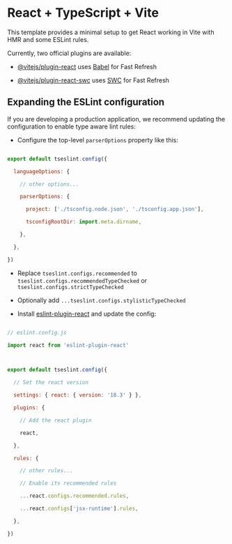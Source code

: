 # React + TypeScript + Vite



This template provides a minimal setup to get React working in Vite with HMR and some ESLint rules.



Currently, two official plugins are available:



- [@vitejs/plugin-react](https://github.com/vitejs/vite-plugin-react/blob/main/packages/plugin-react/README.md) uses [Babel](https://babeljs.io/) for Fast Refresh

- [@vitejs/plugin-react-swc](https://github.com/vitejs/vite-plugin-react-swc) uses [SWC](https://swc.rs/) for Fast Refresh



## Expanding the ESLint configuration



If you are developing a production application, we recommend updating the configuration to enable type aware lint rules:



- Configure the top-level `parserOptions` property like this:



```js

export default tseslint.config({

  languageOptions: {

    // other options...

    parserOptions: {

      project: ['./tsconfig.node.json', './tsconfig.app.json'],

      tsconfigRootDir: import.meta.dirname,

    },

  },

})

```



- Replace `tseslint.configs.recommended` to `tseslint.configs.recommendedTypeChecked` or `tseslint.configs.strictTypeChecked`

- Optionally add `...tseslint.configs.stylisticTypeChecked`

- Install [eslint-plugin-react](https://github.com/jsx-eslint/eslint-plugin-react) and update the config:



```js

// eslint.config.js

import react from 'eslint-plugin-react'



export default tseslint.config({

  // Set the react version

  settings: { react: { version: '18.3' } },

  plugins: {

    // Add the react plugin

    react,

  },

  rules: {

    // other rules...

    // Enable its recommended rules

    ...react.configs.recommended.rules,

    ...react.configs['jsx-runtime'].rules,

  },

})

```
